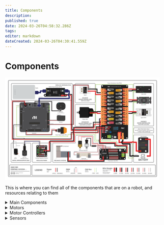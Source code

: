 ```yaml
---
title: Components
description: 
published: true
date: 2024-03-26T04:58:32.286Z
tags: 
editor: markdown
dateCreated: 2024-03-26T04:30:41.559Z
---
```


# Components
![controlsystem.svg](/controlsystem.svg)

This is where you can find all of the components that are on a robot, and resources relating to them

<details>
<summary>Main Components</summary>

- [RoboRIO](/Components/RoboRIO)
{.links-list}
</details>

<details>
<summary>Motors</summary>
<br>
This is how you dropdown.
</details>

<details>
<summary>Motor Controllers</summary>
<br>
This is how you dropdown.
</details>

<details>
<summary>Sensors</summary>
<br>
This is how you dropdown.
</details>